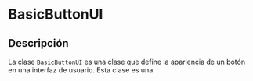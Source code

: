 # BasicButtonUI

## Descripción

La clase `BasicButtonUI` es una clase que define la apariencia de un botón en una interfaz de usuario. Esta clase es una